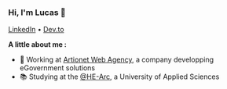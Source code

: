### Hi, I'm Lucas 👋

<a href="https://www.linkedin.com/in/lucas-fridez-b58aa6139" target="_blank">LinkedIn</a> • <a href="https://dev.to/fridezlucas" target="_blank">Dev.to</a>

**A little about me :**

- :briefcase: Working at [Artionet Web Agency](https://artionet.com), a company developping eGovernment solutions
- 📚 Studying at the [@HE-Arc](https://github.com/HE-Arc), a University of Applied Sciences

<!-- - 🌱 I’m currently learning ...
- 👯 I’m looking to collaborate on ...
- 🤔 I’m looking for help with ...
- 💬 Ask me about ...
- 📫 How to reach me: ...
- 😄 Pronouns: ...
- ⚡ Fun fact: ...
-->
